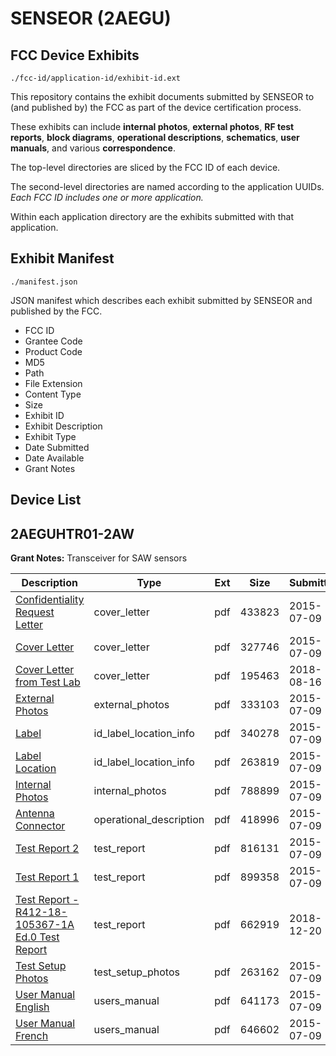 # SENSEOR (2AEGU)
## FCC Device Exhibits

```
./fcc-id/application-id/exhibit-id.ext
```

This repository contains the exhibit documents submitted by SENSEOR to (and published by) the FCC as part of the device certification process.

These exhibits can include **internal photos**, **external photos**, **RF test reports**, **block diagrams**, **operational descriptions**, **schematics**, **user manuals**, and various **correspondence**.

The top-level directories are sliced by the FCC ID of each device.

The second-level directories are named according to the application UUIDs. *Each FCC ID includes one or more application.*

Within each application directory are the exhibits submitted with that application. 

## Exhibit Manifest

```
./manifest.json
```

JSON manifest which describes each exhibit submitted by SENSEOR and published by the FCC.

- FCC ID
- Grantee Code
- Product Code
- MD5
- Path
- File Extension
- Content Type
- Size
- Exhibit ID
- Exhibit Description
- Exhibit Type
- Date Submitted
- Date Available
- Grant Notes

## Device List
## 2AEGUHTR01-2AW
**Grant Notes:** Transceiver for SAW sensors

| Description | Type | Ext | Size | Submitted | Available |
| ----------- | ---- | --- | ---- | --------- | --------- |
| [Confidentiality Request Letter](2AEGUHTR01-2AW/7852ce147bdb0e73849ed68eb4ecb059/2673970.pdf) | cover_letter | pdf | 433823 | 2015-07-09 | 2015-07-09 |
| [Cover Letter](2AEGUHTR01-2AW/7852ce147bdb0e73849ed68eb4ecb059/2673978.pdf) | cover_letter | pdf | 327746 | 2015-07-09 | 2015-07-09 |
| [Cover Letter from Test Lab](2AEGUHTR01-2AW/7852ce147bdb0e73849ed68eb4ecb059/3966091.pdf) | cover_letter | pdf | 195463 | 2018-08-16 | 2015-07-09 |
| [External Photos](2AEGUHTR01-2AW/7852ce147bdb0e73849ed68eb4ecb059/2673977.pdf) | external_photos | pdf | 333103 | 2015-07-09 | 2015-07-09 |
| [Label](2AEGUHTR01-2AW/7852ce147bdb0e73849ed68eb4ecb059/2673974.pdf) | id_label_location_info | pdf | 340278 | 2015-07-09 | 2015-07-09 |
| [Label Location](2AEGUHTR01-2AW/7852ce147bdb0e73849ed68eb4ecb059/2673975.pdf) | id_label_location_info | pdf | 263819 | 2015-07-09 | 2015-07-09 |
| [Internal Photos](2AEGUHTR01-2AW/7852ce147bdb0e73849ed68eb4ecb059/2673976.pdf) | internal_photos | pdf | 788899 | 2015-07-09 | 2015-07-09 |
| [Antenna Connector](2AEGUHTR01-2AW/7852ce147bdb0e73849ed68eb4ecb059/2673971.pdf) | operational_description | pdf | 418996 | 2015-07-09 | 2015-07-09 |
| [Test Report 2](2AEGUHTR01-2AW/7852ce147bdb0e73849ed68eb4ecb059/2673968.pdf) | test_report | pdf | 816131 | 2015-07-09 | 2015-07-09 |
| [Test Report 1](2AEGUHTR01-2AW/7852ce147bdb0e73849ed68eb4ecb059/2673969.pdf) | test_report | pdf | 899358 | 2015-07-09 | 2015-07-09 |
| [Test Report - R412-18-105367-1A Ed.0 Test Report](2AEGUHTR01-2AW/7852ce147bdb0e73849ed68eb4ecb059/4111866.pdf) | test_report | pdf | 662919 | 2018-12-20 | 2015-07-09 |
| [Test Setup Photos](2AEGUHTR01-2AW/7852ce147bdb0e73849ed68eb4ecb059/2673973.pdf) | test_setup_photos | pdf | 263162 | 2015-07-09 | 2015-07-09 |
| [User Manual English](2AEGUHTR01-2AW/7852ce147bdb0e73849ed68eb4ecb059/2673967.pdf) | users_manual | pdf | 641173 | 2015-07-09 | 2015-07-09 |
| [User Manual French](2AEGUHTR01-2AW/7852ce147bdb0e73849ed68eb4ecb059/2673972.pdf) | users_manual | pdf | 646602 | 2015-07-09 | 2015-07-09 |
